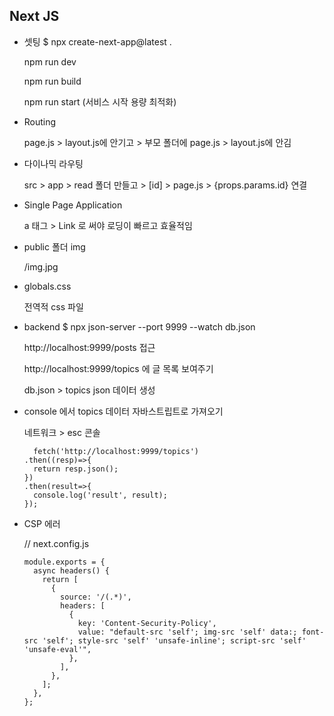## Next JS

- 셋팅 $ npx create-next-app@latest .

  npm run dev
  
  npm run build
  
  npm run start (서비스 시작 용량 최적화)


- Routing

  page.js > layout.js에 안기고 > 부모 폴더에 page.js > layout.js에 안김

- 다이나믹 라우팅

  src > app > read 폴더 만들고 > [id] > page.js > {props.params.id} 연결

- Single Page Application

  a 태그 > Link 로 써야 로딩이 빠르고 효율적임

- public 폴더 img

  /img.jpg

- globals.css

  전역적 css 파일

- backend $ npx json-server --port 9999 --watch db.json

  http://localhost:9999/posts 접근

  http://localhost:9999/topics 에 글 목록 보여주기

  db.json > topics json 데이터 생성

- console 에서 topics 데이터 자바스트립트로 가져오기

  네트워크 > esc 콘솔

        fetch('http://localhost:9999/topics')
      .then((resp)=>{
        return resp.json();
      })
      .then(result=>{
        console.log('result', result);
      });

- CSP 에러

  // next.config.js

      module.exports = {
        async headers() {
          return [
            {
              source: '/(.*)',
              headers: [
                {
                  key: 'Content-Security-Policy',
                  value: "default-src 'self'; img-src 'self' data:; font-src 'self'; style-src 'self' 'unsafe-inline'; script-src 'self' 'unsafe-eval'",
                },
              ],
            },
          ];
        },
      };
